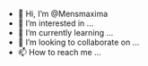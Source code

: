 - 👋 Hi, I’m @Mensmaxima
- 👀 I’m interested in ...
- 🌱 I’m currently learning ...
- 💞️ I’m looking to collaborate on ...
- 📫 How to reach me ...

<!---
Mensmaxima/Mensmaxima is a ✨ special ✨ repository because its `README.md` (this file) appears on your GitHub profile.
You can click the Preview link to take a look at your changes.
--->

